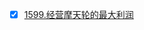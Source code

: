 - [x] [1599.经营摩天轮的最大利润](https://leetcode.cn/problems/maximum-profit-of-operating-a-centennial-wheel/)